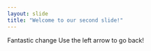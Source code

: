 ```yaml
---
layout: slide
title: "Welcome to our second slide!"
---
```

Fantastic change
Use the left arrow to go back!